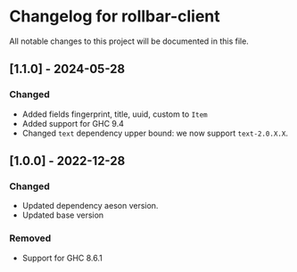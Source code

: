 # Changelog for rollbar-client

All notable changes to this project will be documented in this file.

## [1.1.0] - 2024-05-28

### Changed
- Added fields fingerprint, title, uuid, custom to `Item`
- Added support for GHC 9.4
- Changed `text` dependency upper bound: we now support `text-2.0.X.X`.

## [1.0.0] - 2022-12-28

### Changed

- Updated dependency aeson version.
- Updated base version

### Removed

- Support for GHC 8.6.1
